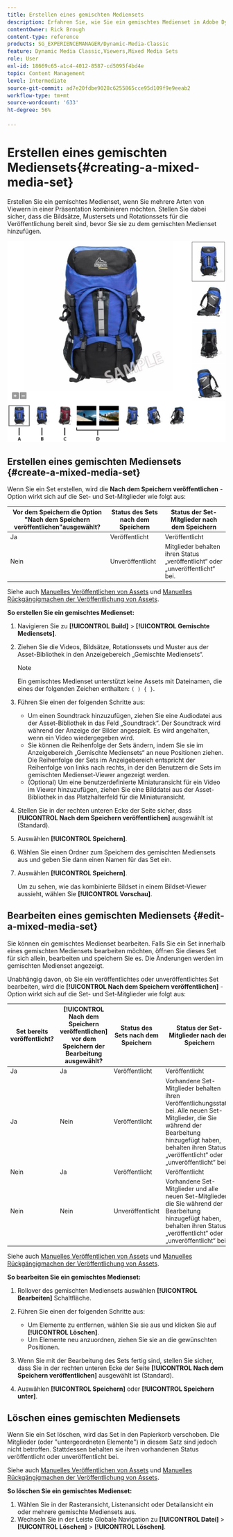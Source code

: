 ```yaml
---
title: Erstellen eines gemischten Mediensets
description: Erfahren Sie, wie Sie ein gemischtes Medienset in Adobe Dynamic Media Classic erstellen.
contentOwner: Rick Brough
content-type: reference
products: SG_EXPERIENCEMANAGER/Dynamic-Media-Classic
feature: Dynamic Media Classic,Viewers,Mixed Media Sets
role: User
exl-id: 18669c65-a1c4-4012-8587-cd5095f4bd4e
topic: Content Management
level: Intermediate
source-git-commit: ad7e20fdbe9028c6255865cce95d109f9e9eeab2
workflow-type: tm+mt
source-wordcount: '633'
ht-degree: 56%

---
```


# Erstellen eines gemischten Mediensets{#creating-a-mixed-media-set}

Erstellen Sie ein gemischtes Medienset, wenn Sie mehrere Arten von Viewern in einer Präsentation kombinieren möchten. Stellen Sie dabei sicher, dass die Bildsätze, Mustersets und Rotationssets für die Veröffentlichung bereit sind, bevor Sie sie zu dem gemischten Medienset hinzufügen.

![gemischtes Medienset](/help/using/assets/mm_mixed_media_set.png)

## Erstellen eines gemischten Mediensets {#create-a-mixed-media-set}

Wenn Sie ein Set erstellen, wird die **Nach dem Speichern veröffentlichen** -Option wirkt sich auf die Set- und Set-Mitglieder wie folgt aus:

| Vor dem Speichern die Option &quot;Nach dem Speichern veröffentlichen&quot;ausgewählt? | Status des Sets nach dem Speichern | Status der Set-Mitglieder nach dem Speichern |
| --- | --- | --- |
| Ja | Veröffentlicht | Veröffentlicht |
| Nein | Unveröffentlicht | Mitglieder behalten ihren Status „veröffentlicht“ oder „unveröffentlicht“ bei. |

Siehe auch [Manuelles Veröffentlichen von Assets](publishing-files.md#manually_publishing_assets) und [Manuelles Rückgängigmachen der Veröffentlichung von Assets](publishing-files.md#manually_unpublishing_assets).

**So erstellen Sie ein gemischtes Medienset:**

1. Navigieren Sie zu **[!UICONTROL Build]** > **[!UICONTROL Gemischte Mediensets]**.
1. Ziehen Sie die Videos, Bildsätze, Rotationssets und Muster aus der Asset-Bibliothek in den Anzeigebereich „Gemischte Mediensets“.

   >[!NOTE]
   >
   >Ein gemischtes Medienset unterstützt keine Assets mit Dateinamen, die eines der folgenden Zeichen enthalten: `( ) { }`.

1. Führen Sie einen der folgenden Schritte aus:

   * Um einen Soundtrack hinzuzufügen, ziehen Sie eine Audiodatei aus der Asset-Bibliothek in das Feld „Soundtrack“. Der Soundtrack wird während der Anzeige der Bilder angespielt. Es wird angehalten, wenn ein Video wiedergegeben wird.
   * Sie können die Reihenfolge der Sets ändern, indem Sie sie im Anzeigebereich „Gemischte Mediensets“ an neue Positionen ziehen. Die Reihenfolge der Sets im Anzeigebereich entspricht der Reihenfolge von links nach rechts, in der den Benutzern die Sets im gemischten Medienset-Viewer angezeigt werden.
   * (Optional) Um eine benutzerdefinierte Miniaturansicht für ein Video im Viewer hinzuzufügen, ziehen Sie eine Bilddatei aus der Asset-Bibliothek in das Platzhalterfeld für die Miniaturansicht.

1. Stellen Sie in der rechten unteren Ecke der Seite sicher, dass **[!UICONTROL Nach dem Speichern veröffentlichen]** ausgewählt ist (Standard).
1. Auswählen **[!UICONTROL Speichern]**.
1. Wählen Sie einen Ordner zum Speichern des gemischten Mediensets aus und geben Sie dann einen Namen für das Set ein.
1. Auswählen **[!UICONTROL Speichern]**.

   Um zu sehen, wie das kombinierte Bildset in einem Bildset-Viewer aussieht, wählen Sie **[!UICONTROL Vorschau]**.

## Bearbeiten eines gemischten Mediensets {#edit-a-mixed-media-set}

Sie können ein gemischtes Medienset bearbeiten. Falls Sie ein Set innerhalb eines gemischten Mediensets bearbeiten möchten, öffnen Sie dieses Set für sich allein, bearbeiten und speichern Sie es. Die Änderungen werden im gemischten Medienset angezeigt.

Unabhängig davon, ob Sie ein veröffentlichtes oder unveröffentlichtes Set bearbeiten, wird die **[!UICONTROL Nach dem Speichern veröffentlichen]** -Option wirkt sich auf die Set- und Set-Mitglieder wie folgt aus:

| Set bereits veröffentlicht? | **[!UICONTROL Nach dem Speichern veröffentlichen]** vor dem Speichern der Bearbeitung ausgewählt? | Status des Sets nach dem Speichern | Status der Set-Mitglieder nach dem Speichern |
| --- |--- |--- |--- |
| Ja | Ja | Veröffentlicht | Veröffentlicht |
| Ja | Nein | Veröffentlicht | Vorhandene Set-Mitglieder behalten ihren Veröffentlichungsstatus bei. Alle neuen Set-Mitglieder, die Sie während der Bearbeitung hinzugefügt haben, behalten ihren Status „veröffentlicht“ oder „unveröffentlicht“ bei. |
| Nein | Ja | Veröffentlicht | Veröffentlicht |
| Nein | Nein | Unveröffentlicht | Vorhandene Set-Mitglieder und alle neuen Set-Mitglieder, die Sie während der Bearbeitung hinzugefügt haben, behalten ihren Status „veröffentlicht“ oder „unveröffentlicht“ bei. |

Siehe auch [Manuelles Veröffentlichen von Assets](publishing-files.md#manually_publishing_assets) und [Manuelles Rückgängigmachen der Veröffentlichung von Assets](publishing-files.md#manually_unpublishing_assets).

**So bearbeiten Sie ein gemischtes Medienset:**

1. Rollover des gemischten Mediensets auswählen **[!UICONTROL Bearbeiten]** Schaltfläche.
1. Führen Sie einen der folgenden Schritte aus:

   * Um Elemente zu entfernen, wählen Sie sie aus und klicken Sie auf **[!UICONTROL Löschen]**.
   * Um Elemente neu anzuordnen, ziehen Sie sie an die gewünschten Positionen.

1. Wenn Sie mit der Bearbeitung des Sets fertig sind, stellen Sie sicher, dass Sie in der rechten unteren Ecke der Seite **[!UICONTROL Nach dem Speichern veröffentlichen]** ausgewählt ist (Standard).
1. Auswählen **[!UICONTROL Speichern]** oder **[!UICONTROL Speichern unter]**.

## Löschen eines gemischten Mediensets

Wenn Sie ein Set löschen, wird das Set in den Papierkorb verschoben. Die Mitglieder (oder &quot;untergeordneten Elemente&quot;) in diesem Satz sind jedoch nicht betroffen. Stattdessen behalten sie ihren vorhandenen Status veröffentlicht oder unveröffentlicht bei.

Siehe auch [Manuelles Veröffentlichen von Assets](publishing-files.md#manually_publishing_assets) und [Manuelles Rückgängigmachen der Veröffentlichung von Assets](publishing-files.md#manually_unpublishing_assets).

**So löschen Sie ein gemischtes Medienset:**

1. Wählen Sie in der Rasteransicht, Listenansicht oder Detailansicht ein oder mehrere gemischte Mediensets aus.
1. Wechseln Sie in der Leiste Globale Navigation zu **[!UICONTROL Datei]** > **[!UICONTROL Löschen]** > **[!UICONTROL Löschen]**.
